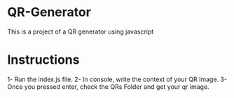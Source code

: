 # QR-Generator
This is a project of a QR generator using javascript

# Instructions
1- Run the index.js file.
2- In console, write the context of your QR Image.
3- Once you pressed enter, check the QRs Folder and get your qr image.
